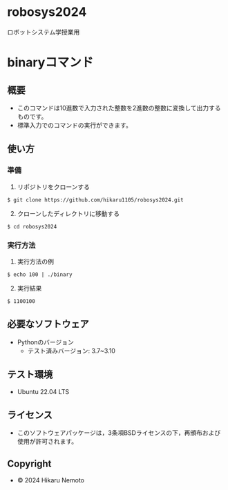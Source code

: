 # robosys2024
ロボットシステム学授業用

# binaryコマンド

## 概要
 
- このコマンドは10進数で入力された整数を2進数の整数に変換して出力するものです。
- 標準入力でのコマンドの実行ができます。

## 使い方

### 準備
   
   1. リポジトリをクローンする
   ```
   $ git clone https://github.com/hikaru1105/robosys2024.git
   ```
   2. クローンしたディレクトリに移動する
   ```
   $ cd robosys2024
   ```
### 実行方法

   1. 実行方法の例
   ```
   $ echo 100 | ./binary
   ```
   2. 実行結果
   ```
   $ 1100100
   ```
## 必要なソフトウェア

- Pythonのバージョン
  - テスト済みバージョン: 3.7~3.10  
## テスト環境
- Ubuntu 22.04 LTS 
## ライセンス
- このソフトウェアパッケージは，3条項BSDライセンスの下，再頒布および使用が許可されます。
## Copyright
- © 2024 Hikaru Nemoto
